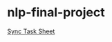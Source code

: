 # nlp-final-project
[Sync Task Sheet](https://docs.google.com/document/d/1_dJIwodbVFMIt8iaOxwP1n1_0jfcsb6oQkqZa163bgA/edit?usp=sharing)